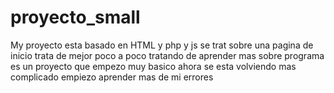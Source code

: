 # proyecto_small
My proyecto  esta basado en HTML y php  y js  se trat sobre una pagina de inicio  trata de mejor poco a poco  tratando de aprender  mas sobre programa es un proyecto  que empezo muy basico ahora se esta volviendo mas complicado empiezo  aprender mas de mi errores 
